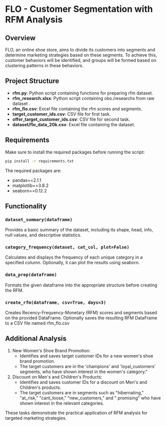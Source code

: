 # FLO - Customer Segmentation with RFM Analysis

## Overview

FLO, an online shoe store, aims to divide its customers into segments and determine marketing strategies based on these
segments. To achieve this, customer behaviors will be identified, and groups will be formed based on clustering patterns
in these behaviors.

## Project Structure

- **rfm.py**: Python script containing functions for preparing rfm dataset.
- **rfm_research.xlsx**: Python script containing obs./researchs from raw dataset .
- **rfm_flo.csv**: Excel file containing the rfm scores and segments.
- **target_customer_ids.csv**: CSV file for first task.
- **offer_target_customer_ids.csv**: CSV file for second task.
- **dataset/flo_data_20k.csv**: Excel file containing the dataset.

## Requirements

Make sure to install the required packages before running the script:

```bash
pip install -r requirements.txt
```

The required packages are:

- pandas==2.1.1
- matplotlib==3.8.2
- seaborn==0.12.2

## Functionality

### `dataset_summary(dataframe)`

Provides a basic summary of the dataset, including its shape, head, info, null values, and descriptive statistics.

### `category_frequency(dataset, cat_col, plot=False)`

Calculates and displays the frequency of each unique category in a specified column. Optionally, it can plot the results
using seaborn.

### `data_prep(dataframe)`

Formats the given dataframe into the appropriate structure before creating the RFM.

### `create_rfm(dataframe, csv=True, days=3)`

Creates Recency-Frequency-Monetary (RFM) scores and segments based on the provided DataFrame. Optionally saves the
resulting RFM DataFrame to a CSV file named rfm_flo.csv

## Additional Analysis

1. New Women's Shoe Brand Promotion:
    - Identifies and saves target customer IDs for a new women's shoe brand promotion.
    - The target customers are in the 'champions' and 'loyal_customers' segments, who have shown interest in the women's
      category."
2. Discount on Men's and Children's Products:
    - Identifies and saves customer IDs for a discount on Men's and Children's products.
    - The target customers are in segments such as "hibernating," "at_risk," "cant_loose," "new_customers," and "
      promising" who have shown interest in the relevant categories.

These tasks demonstrate the practical application of RFM analysis for targeted marketing strategies.
